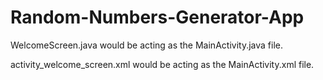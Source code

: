 # Random-Numbers-Generator-App
WelcomeScreen.java would be acting as the MainActivity.java file.

activity_welcome_screen.xml would be acting as the MainActivity.xml file.
